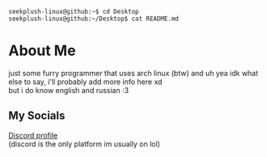 `seekplush-linux@github:~$ cd Desktop`\
`seekplush-linux@github:~/Desktop$ cat README.md`

# About Me
just some furry programmer that uses arch linux (btw) and uh yea idk what else to say, i'll probably add more info here xd\
but i do know english and russian :3

## My Socials
[Discord profile](https://discord.com/users/728655009759363191)\
(discord is the only platform im usually on lol)
